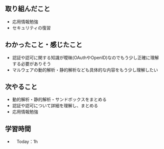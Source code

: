 ## 取り組んだこと
- 応用情報勉強
- セキュリティの復習

## わかったこと・感じたこと
- 認証や認可に関する知識が曖昧(OAuthやOpenID)なのでもう少し正確に理解する必要がありそう
- マルウェアの動的解析・静的解析なども具体的な内容をもう少し理解したい
    
## 次やること
- 動的解析・静的解析・サンドボックスをまとめる
- 認証や認可について詳細を理解し、まとめる
- 応用情報勉強

## 学習時間
- 　Today：1h
